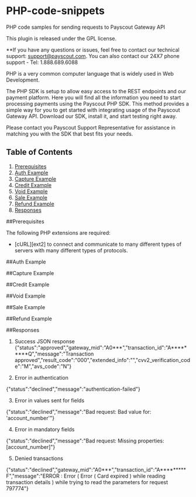# PHP-code-snippets
PHP code samples for sending requests to Payscout Gateway API

This plugin is released under the GPL license.

**If you have any questions or issues, feel free to contact our technical support: support@payscout.com. You can also contact our 24X7 phone support - Tel: 1.888.689.6088

PHP is a very common computer language that is widely used in Web Development.

The PHP SDK is setup to allow easy access to the REST endpoints and our payment platform. Here you will find all the information you need to start processing payments using the Payscout PHP SDK. This method provides a simple way for you to get started with integrating usage of the Payscout Gateway API. Download our SDK, install it, and start testing right away.

Please contact you Payscout Support Representative for assistance in matching you with the SDK that best fits your needs.

## Table of Contents

1. [Prerequisites](#prerequisites)
1. [Auth Example](#auth)
1. [Capture Example](#capture)
1. [Credit Example](#credit)
1. [Void Example](#void)
1. [Sale Example](#sale)
1. [Refund Example](#refund)
1. [Responses](#responses)

##Prerequisites

The following PHP extensions are required:

* [cURL][ext2] to connect and communicate to many different types of servers with many different types of protocols.

##Auth Example

##Capture Example

##Credit Example

##Void Example

##Sale Example

##Refund Example

##Responses

1. Success JSON response
{"status":"approved","gateway_mid":"A0***","transaction_id":"A*********Q","message":"Transaction approved","result_code":"000","extended_info":"<token></token>","cvv2_verification_code":"M","avs_code":"N"}

2. Error in authentication

{"status":"declined","message":"authentication-failed"}

3. Error in values sent for fields

{"status":"declined","message":"Bad request: Bad value for: 'account_number'"}

4. Error in mandatory fields

{"status":"declined","message":"Bad request: Missing properties: [account_number]"}

5. Denied transactions

{"status":"declined","gateway_mid":"A0***","transaction_id":"A*********F","message":"ERROR : Error ( Error ( Card expired ) while reading transaction details ) while trying to read the parameters for request 797774"}








